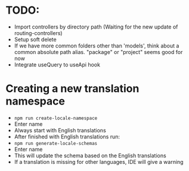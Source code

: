 # TODO: 

- Import controllers by directory path (Waiting for the new update of routing-controllers)
- Setup soft delete
- If we have more common folders other than 'models', think about a common absolute path alias. "package" or "project" seems good for now
- Integrate useQuery to useApi hook



# Creating a new translation namespace
- `npm run create-locale-namespace`
- Enter name
- Always start with English translations
- After finished with English translations run: 
- `npm run generate-locale-schemas`
- Enter name
- This will update the schema based on the English translations
- If a translation is missing for other languages, IDE will give a warning